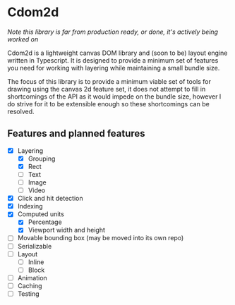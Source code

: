 # Cdom2d

_Note this library is far from production ready, or done, it's actively being worked on_

Cdom2d is a lightweight canvas DOM library and (soon to be) layout engine written in Typescript. It is designed to provide a minimum set of features you need for working with layering while maintaining a small bundle size.

The focus of this library is to provide a minimum viable set of tools for drawing using the canvas 2d feature set, it does not attempt to fill in shortcomings of the API as it would impede on the bundle size, however I do strive for it to be extensible enough so these shortcomings can be resolved.

## Features and planned features

- [x] Layering
  - [x] Grouping
  - [x] Rect
  - [ ] Text
  - [ ] Image
  - [ ] Video
- [x] Click and hit detection
- [x] Indexing
- [x] Computed units
  - [x] Percentage
  - [x] Viewport width and height
- [ ] Movable bounding box (may be moved into its own repo)
- [ ] Serializable 
- [ ] Layout
  - [ ] Inline
  - [ ] Block
- [ ] Animation
- [ ] Caching
- [ ] Testing